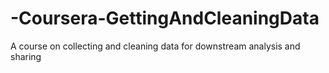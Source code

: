 -Coursera-GettingAndCleaningData
================================

A course on collecting and cleaning data for downstream analysis and sharing
